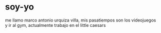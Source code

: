 # soy-yo
me llamo marco antonio urquiza villa, mis pasatiempos son los  videojuegos y ir al  gym, actualmente trabajo en el little caesars
